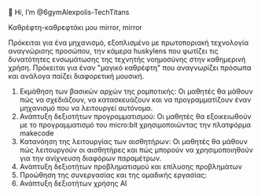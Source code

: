 👋 Hi, I’m @6gymAlexpolis-TechTitans


Καθρέφτη-καθρεφτάκι μου mirror, mirror

Πρόκειται για ένα μηχανισμό, εξοπλισμένο με πρωτοποριακή τεχνολογία αναγνώρισης προσώπου, την κάμερα huskylens που φωτίζει τις δυνατότητες ενσωμάτωσης της τεχνητής νοημοσύνης στην καθημερινή χρήση. Πρόκειται για έναν "μαγικό καθρέφτη" που αναγνωρίζει πρόσωπα και ανάλογα παίζει διαφορετική μουσική.

1) Εκμάθηση των βασικών αρχών της ρομποτικής: Οι μαθητές θα μάθουν πώς να σχεδιάζουν, να κατασκευάζουν και να προγραμματίζουν έναν μηχανισμό που να λειτουργεί αυτόνομα.
2) Ανάπτυξη δεξιοτήτων προγραμματισμού: Οι μαθητές θα εξοικειωθούν με το προγραμματισμό του micro:bit χρησιμοποιώντας την πλατφόρμα makecode
3) Κατανόηση της λειτουργίας των αισθητήρων: Οι μαθητές θα μάθουν πώς λειτουργούν οι αισθητήρες και πώς μπορούν να χρησιμοποιηθούν για την ανίχνευση διαφόρων παραμέτρων.
4) Ανάπτυξη δεξιοτήτων προβληματισμού και επίλυσης προβλημάτων
5) Προώθηση της συνεργασίας και της ομαδικής εργασίας:
6) Ανάπτυξη δεξιοτήτων χρήσης AI
